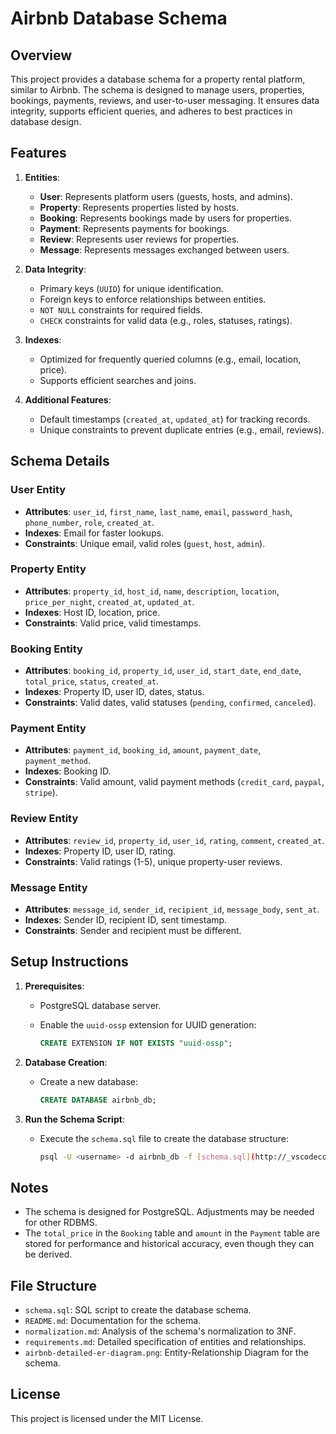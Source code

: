 # Airbnb Database Schema

## Overview

This project provides a database schema for a property rental platform, similar to Airbnb. The schema is designed to manage users, properties, bookings, payments, reviews, and user-to-user messaging. It ensures data integrity, supports efficient queries, and adheres to best practices in database design.

## Features

1. **Entities**:
   - **User**: Represents platform users (guests, hosts, and admins).
   - **Property**: Represents properties listed by hosts.
   - **Booking**: Represents bookings made by users for properties.
   - **Payment**: Represents payments for bookings.
   - **Review**: Represents user reviews for properties.
   - **Message**: Represents messages exchanged between users.

2. **Data Integrity**:
   - Primary keys (`UUID`) for unique identification.
   - Foreign keys to enforce relationships between entities.
   - `NOT NULL` constraints for required fields.
   - `CHECK` constraints for valid data (e.g., roles, statuses, ratings).

3. **Indexes**:
   - Optimized for frequently queried columns (e.g., email, location, price).
   - Supports efficient searches and joins.

4. **Additional Features**:
   - Default timestamps (`created_at`, `updated_at`) for tracking records.
   - Unique constraints to prevent duplicate entries (e.g., email, reviews).

## Schema Details

### User Entity

- **Attributes**: `user_id`, `first_name`, `last_name`, `email`, `password_hash`, `phone_number`, `role`, `created_at`.
- **Indexes**: Email for faster lookups.
- **Constraints**: Unique email, valid roles (`guest`, `host`, `admin`).

### Property Entity

- **Attributes**: `property_id`, `host_id`, `name`, `description`, `location`, `price_per_night`, `created_at`, `updated_at`.
- **Indexes**: Host ID, location, price.
- **Constraints**: Valid price, valid timestamps.

### Booking Entity

- **Attributes**: `booking_id`, `property_id`, `user_id`, `start_date`, `end_date`, `total_price`, `status`, `created_at`.
- **Indexes**: Property ID, user ID, dates, status.
- **Constraints**: Valid dates, valid statuses (`pending`, `confirmed`, `canceled`).

### Payment Entity

- **Attributes**: `payment_id`, `booking_id`, `amount`, `payment_date`, `payment_method`.
- **Indexes**: Booking ID.
- **Constraints**: Valid amount, valid payment methods (`credit_card`, `paypal`, `stripe`).

### Review Entity

- **Attributes**: `review_id`, `property_id`, `user_id`, `rating`, `comment`, `created_at`.
- **Indexes**: Property ID, user ID, rating.
- **Constraints**: Valid ratings (1-5), unique property-user reviews.

### Message Entity

- **Attributes**: `message_id`, `sender_id`, `recipient_id`, `message_body`, `sent_at`.
- **Indexes**: Sender ID, recipient ID, sent timestamp.
- **Constraints**: Sender and recipient must be different.

## Setup Instructions

1. **Prerequisites**:
   - PostgreSQL database server.
   - Enable the `uuid-ossp` extension for UUID generation:
  
     ```sql
     CREATE EXTENSION IF NOT EXISTS "uuid-ossp";
     ```

2. **Database Creation**:
   - Create a new database:
     ```sql
     CREATE DATABASE airbnb_db;
     ```

3. **Run the Schema Script**:
   - Execute the `schema.sql` file to create the database structure:

     ```bash
     psql -U <username> -d airbnb_db -f [schema.sql](http://_vscodecontentref_/0)
     ```

## Notes

- The schema is designed for PostgreSQL. Adjustments may be needed for other RDBMS.
- The `total_price` in the `Booking` table and `amount` in the `Payment` table are stored for performance and historical accuracy, even though they can be derived.

## File Structure

- `schema.sql`: SQL script to create the database schema.
- `README.md`: Documentation for the schema.
- `normalization.md`: Analysis of the schema's normalization to 3NF.
- `requirements.md`: Detailed specification of entities and relationships.
- `airbnb-detailed-er-diagram.png`: Entity-Relationship Diagram for the schema.

## License

This project is licensed under the MIT License.
